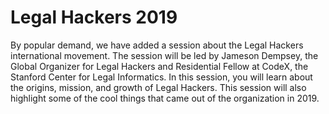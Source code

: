 # Legal Hackers 2019

By popular demand, we have added a session about the Legal Hackers international movement. The session will be led by Jameson Dempsey, the Global Organizer for Legal Hackers and Residential Fellow at CodeX, the Stanford Center for Legal Informatics. In this session, you will learn about the origins, mission, and growth of Legal Hackers. This session will also highlight some of the cool things that came out of the organization in 2019.
